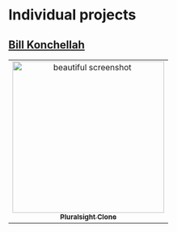 # Individual projects
## [Bill Konchellah](https://github.com/k-man-null)

<table>
  <td align="center"><a href="https://dreamy-goldberg-06ed6d.netlify.app"><img src="https://user-images.githubusercontent.com/74916504/132679441-c034e13d-9dc8-494c-8659-01d930759a7e.png" width="300px;" alt="beautiful screenshot"/><br /><sub><b>Pluralsight Clone</b></sub></a><br /></td>
</table>
